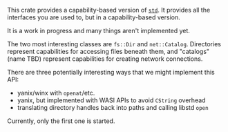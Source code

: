 This crate provides a capability-based version of [`std`]. It provides all the
interfaces you are used to, but in a capability-based version.

[`std`]: https://doc.rust-lang.org/std/index.html

It is a work in progress and many things aren't implemented yet.

The two most interesting classes are `fs::Dir` and `net::Catalog`. Directories
represent capabilities for accessing files beneath them, and "catalogs" (name
TBD) represent capabilities for creating network connections.

There are three potentially interesting ways that we might implement this API:
 - yanix/winx with `openat`/etc.
 - yanix, but implemented with WASI APIs to avoid `CString` overhead
 - translating directory handles back into paths and calling libstd `open`

Currently, only the first one is started.
